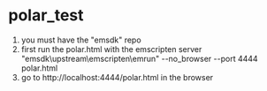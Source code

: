 # polar_test
1. you must have the "emsdk" repo 
2. first run the polar.html with the emscripten server "emsdk\upstream\emscripten\emrun" --no_browser --port 4444 polar.html
3. go to http://localhost:4444/polar.html in the browser
